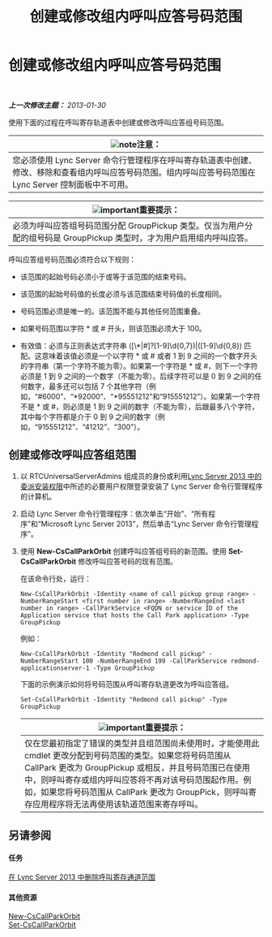 ﻿---
title: 创建或修改组内呼叫应答号码范围
TOCTitle: 创建或修改组内呼叫应答号码范围
ms:assetid: 4b442b98-df6b-4e50-8254-b3be9cde21dd
ms:mtpsurl: https://technet.microsoft.com/zh-cn/library/JJ945627(v=OCS.15)
ms:contentKeyID: 52061009
ms.date: 05/19/2016
mtps_version: v=OCS.15
ms.translationtype: HT
---

# 创建或修改组内呼叫应答号码范围

 

_**上一次修改主题：** 2013-01-30_

使用下面的过程在呼叫寄存轨道表中创建或修改呼叫应答组号码范围。

<table>
<thead>
<tr class="header">
<th><img src="images/Dn783119.note(OCS.15).gif" title="note" alt="note" />注意：</th>
</tr>
</thead>
<tbody>
<tr class="odd">
<td>您必须使用 Lync Server 命令行管理程序在呼叫寄存轨道表中创建、修改、移除和查看组内呼叫应答号码范围。组内呼叫应答号码范围在 Lync Server 控制面板中不可用。</td>
</tr>
</tbody>
</table>


<table>
<thead>
<tr class="header">
<th><img src="images/Gg398794.important(OCS.15).gif" title="important" alt="important" />重要提示：</th>
</tr>
</thead>
<tbody>
<tr class="odd">
<td>必须为呼叫应答组号码范围分配 GroupPickup 类型。仅当为用户分配的组号码是 GroupPickup 类型时，才为用户启用组内呼叫应答。</td>
</tr>
</tbody>
</table>


呼叫应答组号码范围必须符合以下规则：

  - 该范围的起始号码必须小于或等于该范围的结束号码。

  - 该范围的起始号码值的长度必须与该范围结束号码值的长度相同。

  - 号码范围必须是唯一的。该范围不能与其他任何范围重叠。

  - 如果号码范围以字符 \* 或 \# 开头，则该范围必须大于 100。

  - 有效值：必须与正则表达式字符串 (\[\\\*|\#\]?\[1-9\]\\d{0,7})|(\[1-9\]\\d{0,8}) 匹配。这意味着该值必须是一个以字符 \* 或 \# 或者 1 到 9 之间的一个数字开头的字符串（第一个字符不能为零）。如果第一个字符是 \* 或 \#，则下一个字符必须是 1 到 9 之间的一个数字（不能为零）。后续字符可以是 0 到 9 之间的任何数字，最多还可以包括 7 个其他字符（例如，“\#6000”、“\*92000”、“\*95551212”和“915551212”）。如果第一个字符不是 \* 或 \#，则必须是 1 到 9 之间的数字（不能为零），后跟最多八个字符，其中每个字符都是介于 0 到 9 之间的数字（例如，“915551212”、“41212”、“300”）。

## 创建或修改呼叫应答组范围

1.  以 RTCUniversalServerAdmins 组成员的身份或利用[Lync Server 2013 中的委派安装权限](lync-server-2013-delegate-setup-permissions.md)中所述的必要用户权限登录安装了 Lync Server 命令行管理程序的计算机。

2.  启动 Lync Server 命令行管理程序：依次单击“开始”、“所有程序”和“Microsoft Lync Server 2013”，然后单击“Lync Server 命令行管理程序”。

3.  使用 **New-CsCallParkOrbit** 创建呼叫应答组号码的新范围。使用 **Set-CsCallParkOrbit** 修改呼叫应答号码的现有范围。
    
    在该命令行处，运行：
    
        New-CsCallParkOrbit -Identity <name of call pickup group range> -NumberRangeStart <first number in range> -NumberRangeEnd <last number in range> -CallParkService <FQDN or service ID of the Application service that hosts the Call Park application> -Type GroupPickup
    
    例如：
    
        New-CsCallParkOrbit -Identity "Redmond call pickup" -NumberRangeStart 100 -NumberRangeEnd 199 -CallParkService redmond-applicationserver-1 -Type GroupPickup
    
    下面的示例演示如何将号码范围从呼叫寄存轨道更改为呼叫应答组。
    
        Set-CsCallParkOrbit -Identity "Redmond call pickup" -Type GroupPickup
    
    <table>
    <thead>
    <tr class="header">
    <th><img src="images/Gg398794.important(OCS.15).gif" title="important" alt="important" />重要提示：</th>
    </tr>
    </thead>
    <tbody>
    <tr class="odd">
    <td>仅在您最初指定了错误的类型并且组范围尚未使用时，才能使用此 cmdlet 更改分配到号码范围的类型。如果您将号码范围从 CallPark 更改为 GroupPickup 或相反，并且号码范围已在使用中，则呼叫寄存或组内呼叫应答将不再对该号码范围起作用。例如，如果您将号码范围从 CallPark 更改为 GroupPick，则呼叫寄存应用程序将无法再使用该轨道范围来寄存呼叫。</td>
    </tr>
    </tbody>
    </table>


## 另请参阅

#### 任务

[在 Lync Server 2013 中删除呼叫寄存通道范围](lync-server-2013-delete-a-call-park-orbit-range.md)  

#### 其他资源

[New-CsCallParkOrbit](https://docs.microsoft.com/en-us/powershell/module/skype/New-CsCallParkOrbit)  
[Set-CsCallParkOrbit](https://docs.microsoft.com/en-us/powershell/module/skype/Set-CsCallParkOrbit)

